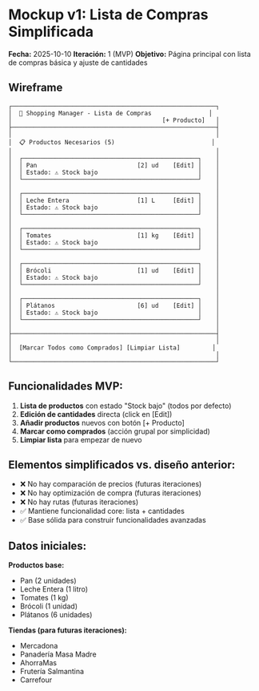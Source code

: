 # Mockup v1: Lista de Compras Simplificada

**Fecha:** 2025-10-10
**Iteración:** 1 (MVP)
**Objetivo:** Página principal con lista de compras básica y ajuste de cantidades

## Wireframe

```
┌─────────────────────────────────────────────────────────┐
│  🛒 Shopping Manager - Lista de Compras                │
│                                          [+ Producto]   │
├─────────────────────────────────────────────────────────┤
│                                                         │
│  📋 Productos Necesarios (5)                           │
│                                                         │
│  ┌─────────────────────────────────────────────────┐    │
│  │ Pan                            [2] ud    [Edit] │    │
│  │ Estado: ⚠️ Stock bajo                            │    │
│  └─────────────────────────────────────────────────┘    │
│                                                         │
│  ┌─────────────────────────────────────────────────┐    │
│  │ Leche Entera                   [1] L     [Edit] │    │
│  │ Estado: ⚠️ Stock bajo                            │    │
│  └─────────────────────────────────────────────────┘    │
│                                                         │
│  ┌─────────────────────────────────────────────────┐    │
│  │ Tomates                        [1] kg    [Edit] │    │
│  │ Estado: ⚠️ Stock bajo                            │    │
│  └─────────────────────────────────────────────────┘    │
│                                                         │
│  ┌─────────────────────────────────────────────────┐    │
│  │ Brócoli                        [1] ud    [Edit] │    │
│  │ Estado: ⚠️ Stock bajo                            │    │
│  └─────────────────────────────────────────────────┘    │
│                                                         │
│  ┌─────────────────────────────────────────────────┐    │
│  │ Plátanos                       [6] ud    [Edit] │    │
│  │ Estado: ⚠️ Stock bajo                            │    │
│  └─────────────────────────────────────────────────┘    │
│                                                         │
├─────────────────────────────────────────────────────────┤
│                                                         │
│  [Marcar Todos como Comprados] [Limpiar Lista]         │
│                                                         │
└─────────────────────────────────────────────────────────┘
```

## Funcionalidades MVP:

1. **Lista de productos** con estado "Stock bajo" (todos por defecto)
2. **Edición de cantidades** directa (click en [Edit])
3. **Añadir productos** nuevos con botón [+ Producto]
4. **Marcar como comprados** (acción grupal por simplicidad)
5. **Limpiar lista** para empezar de nuevo

## Elementos simplificados vs. diseño anterior:

- ❌ No hay comparación de precios (futuras iteraciones)
- ❌ No hay optimización de compra (futuras iteraciones)
- ❌ No hay rutas (futuras iteraciones)
- ✅ Mantiene funcionalidad core: lista + cantidades
- ✅ Base sólida para construir funcionalidades avanzadas

## Datos iniciales:

**Productos base:**
- Pan (2 unidades)
- Leche Entera (1 litro)
- Tomates (1 kg)
- Brócoli (1 unidad)
- Plátanos (6 unidades)

**Tiendas (para futuras iteraciones):**
- Mercadona
- Panadería Masa Madre
- AhorraMas
- Frutería Salmantina
- Carrefour